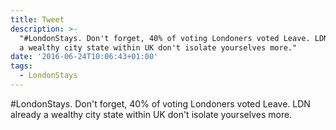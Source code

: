 ```yaml
---
title: Tweet
description: >-
  "#LondonStays. Don't forget, 40% of voting Londoners voted Leave. LDN already
  a wealthy city state within UK don't isolate yourselves more."
date: '2016-06-24T10:06:43+01:00'
tags:
  - LondonStays
---
```

#LondonStays. Don't forget, 40% of voting Londoners voted Leave. LDN already a wealthy city state within UK don't isolate yourselves more.
